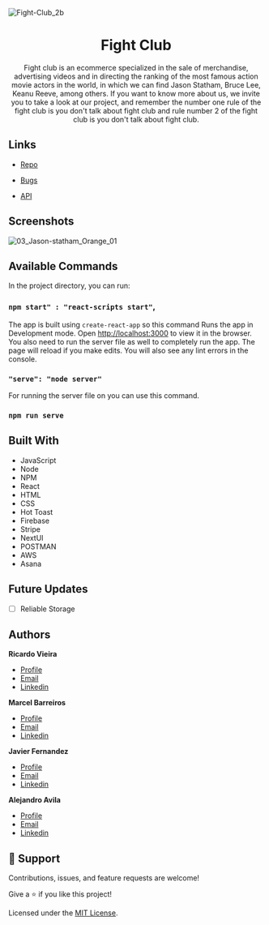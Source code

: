 ![Fight-Club_2b](https://user-images.githubusercontent.com/81560312/184267435-736fa506-9303-4d95-a1aa-d3baa79b070e.jpg)

<h1 align="center">Fight Club</h1>

<p align="center">Fight club is an ecommerce specialized in the sale of merchandise, advertising videos and in directing the ranking of the most famous action movie actors in the world, in which we can find Jason Statham, Bruce Lee, Keanu Reeve, among others. If you want to know more about us, we invite you to take a look at our project, and remember the number one rule of the fight club is you don't talk about fight club and rule number 2 of the fight club is you don't talk about fight club. </p>

## Links

- [Repo](https://github.com/Rohit19060/<project-name> "<project-name> Repo")

- [Bugs](https://github.com/Rohit19060/<project-name>/issues "Issues Page")

- [API](<API Link> "API")

## Screenshots
![03_Jason-statham_Orange_01](https://user-images.githubusercontent.com/81560312/184265886-b9657ca1-c195-4d8f-ae21-2b310b34fb15.jpg)

## Available Commands

In the project directory, you can run:

### `npm start" : "react-scripts start"`,

The app is built using `create-react-app` so this command Runs the app in Development mode. Open [http://localhost:3000](http://localhost:3000) to view it in the browser. You also need to run the server file as well to completely run the app. The page will reload if you make edits.
You will also see any lint errors in the console.

### `"serve": "node server"`

For running the server file on you can use this command.

### `npm run serve`

## Built With

- JavaScript
- Node
- NPM
- React
- HTML
- CSS
- Hot Toast
- Firebase
- Stripe
- NextUI
- POSTMAN
- AWS
- Asana

## Future Updates

- [ ] Reliable Storage

## Authors

**Ricardo Vieira**

- [Profile](https://github.com/vieiraraba)
- [Email](mailto:vieiraraba@gmail.com?subject=Hi "Hi!")
- [Linkedin](https://www.linkedin.com/in/ricardo-vieira-0951b5117/)

**Marcel Barreiros**

- [Profile](https://github.com/marcelbbarreiro)
- [Email](mailto:marcelbarreiros@gmail.com?subject=Hi "Hi!")
- [Linkedin](https://www.linkedin.com/in/marcelbarreiro/)

**Javier Fernandez**

- [Profile](https://github.com/DogSoulDev)
- [Email](mailto:dogsouldev@gmail.com?subject=Hi "Hi!")
- [Linkedin](https://www.linkedin.com/in/javier-fern%C3%A1ndez-029246233/)

**Alejandro Avila**

- [Profile](https://github.com/alejandroaperez1994g)
- [Email](subject=Hi "Hi!")
- [Linkedin](https://www.linkedin.com/in/alejandro-avila-perez-47268017a/)

## 🤝 Support

Contributions, issues, and feature requests are welcome!

Give a ⭐️ if you like this project!

Licensed under the [MIT License](./LICENSE).
